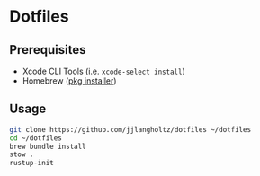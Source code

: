 # Dotfiles

## Prerequisites

* Xcode CLI Tools (i.e. `xcode-select install`)
* Homebrew ([pkg installer](https://github.com/Homebrew/brew/releases))

## Usage

```sh
git clone https://github.com/jjlangholtz/dotfiles ~/dotfiles
cd ~/dotfiles
brew bundle install
stow .
rustup-init
```